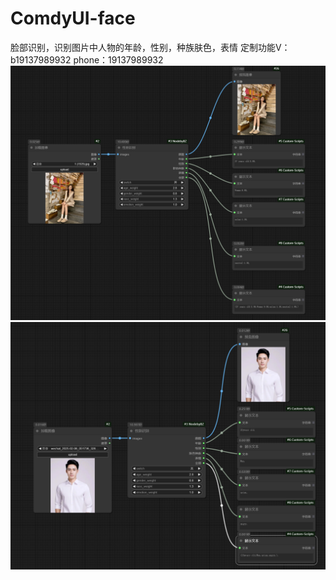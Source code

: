 # ComdyUI-face
脸部识别，识别图片中人物的年龄，性别，种族肤色，表情
定制功能V：b19137989932   phone：19137989932
<img alt="微信图片_2025-02-06_052707_719.png" src="https://github.com/dujunchi/ComdyUI-face/blob/main/%E5%BE%AE%E4%BF%A1%E5%9B%BE%E7%89%87_2025-02-06_052707_719.png?raw=true" data-hpc="true" class="Box-sc-g0xbh4-0 fzFXnm">
<img alt="识别男女.png" src="https://github.com/dujunchi/ComdyUI-face/blob/main/%E8%AF%86%E5%88%AB%E7%94%B7%E5%A5%B3.png?raw=true" data-hpc="true" class="Box-sc-g0xbh4-0 fzFXnm">
